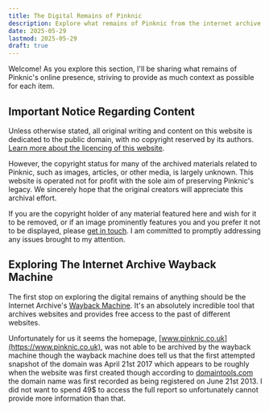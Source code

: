 ```yaml
---
title: The Digital Remains of Pinknic
description: Explore what remains of Pinknic from the internet archive to articles about the event.
date: 2025-05-29
lastmod: 2025-05-29
draft: true
---
```


Welcome! As you explore this section, I'll be sharing what remains of Pinknic's online presence, striving to provide as much context as possible for each item.

## Important Notice Regarding Content

Unless otherwise stated, all original writing and content on this website is dedicated to the public domain, with no copyright reserved by its authors. [Learn more about the licencing of this website](/license).

However, the copyright status for many of the archived materials related to Pinknic, such as images, articles, or other media, is largely unknown. This website is operated not for profit with the sole aim of preserving Pinknic's legacy. We sincerely hope that the original creators will appreciate this archival effort.

If you are the copyright holder of any material featured here and wish for it to be removed, or if an image prominently features you and you prefer it not to be displayed, please [get in touch](/contact). I am committed to promptly addressing any issues brought to my attention.

## Exploring The Internet Archive Wayback Machine

The first stop on exploring the digital remains of anything should be the Internet Archive's [Wayback Machine](https://web.archive.org/). It's an absolutely incredible tool that archives websites and provides free access to the past of different websites.

Unfortunately for us it seems the homepage, [www.pinknic.co.uk](https://www.pinknic.co.uk), was not able to be archived by the wayback machine though the wayback machine does tell us that the first attempted snapshot of the domain was April 21st 2017 which appears to be roughly when the website was first created though according to [domaintools.com](https://domainreport.domaintools.com/pinknic.co.uk) the domain name was first recorded as being registered on June 21st 2013. I did not want to spend 49$ to access the full report so unfortunately cannot provide more information than that.